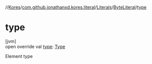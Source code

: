 //[Kores](../../../../index.md)/[com.github.jonathanxd.kores.literal](../../index.md)/[Literals](../index.md)/[ByteLiteral](index.md)/[type](type.md)

# type

[jvm]\
open override val [type](type.md): [Type](https://docs.oracle.com/javase/8/docs/api/java/lang/reflect/Type.html)

Element type
